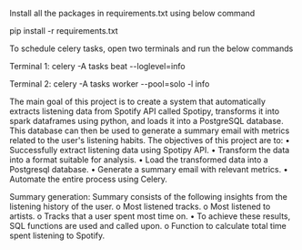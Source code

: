 Install all the packages in requirements.txt using below command

pip install -r requirements.txt

To schedule celery tasks, open two terminals and run the below commands

Terminal 1:
celery -A tasks beat --loglevel=info 

Terminal 2:
celery -A tasks worker --pool=solo -l info



The main goal of this project is to create a system that automatically extracts listening data from Spotify API called Spotipy, transforms it into spark dataframes using python, and loads it into a PostgreSQL database. This database can then be used to generate a summary email with metrics related to the user's listening habits. The objectives of this project are to:
•	Successfully extract listening data using Spotipy API.
•	Transform the data into a format suitable for analysis.
•	Load the transformed data into a Postgresql database.
•	Generate a summary email with relevant metrics.
•	Automate the entire process using Celery.


Summary generation:
Summary consists of the following insights from the listening history of the user.
o	Most listened tracks.
o	Most listened to artists.
o	Tracks that a user spent most time on.
•	To achieve these results, SQL functions are used and called upon. 
o	Function to calculate total time spent listening to Spotify.
